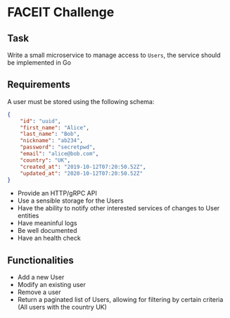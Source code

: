 # FACEIT Challenge

## Task

Write a small microservice to manage access to `Users`, the service should be implemented in Go

## Requirements

A user must be stored using the following schema:

```json
{
    "id": "uuid",
    "first_name": "Alice",
    "last_name": "Bob",
    "nickname": "ab234",
    "password": "secretpwd",
    "email": "alice@bob.com",
    "country": "UK",
    "created_at": "2019-10-12T07:20:50.52Z",
    "updated_at": "2020-10-12T07:20:50.52Z"
}
```

* Provide an HTTP/gRPC API
* Use a sensible storage for the Users
* Have the ability to notify other interested services of changes to User entities
* Have meaninful logs
* Be well documented
* Have an health check



## Functionalities

* Add a new User
* Modify an existing user
* Remove a user
* Return a paginated list of Users, allowing for filtering by certain criteria (All users with the country UK)